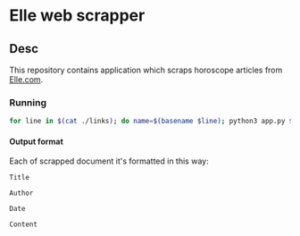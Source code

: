 # Elle web scrapper

## Desc
This repository contains application which scraps horoscope articles from [Elle.com](https://www.elle.com/it/oroscopo/).

### Running
```bash
for line in $(cat ./links); do name=$(basename $line); python3 app.py $line > out/$name  ; done
```

#### Output format
Each of scrapped document it's formatted in this way:
```
Title

Author

Date

Content 
```
